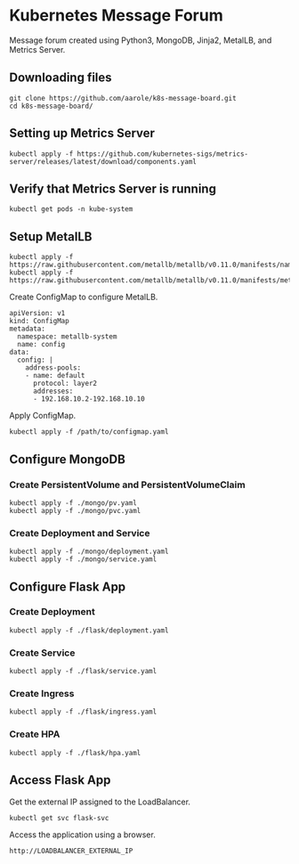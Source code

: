 # Kubernetes Message Forum

Message forum created using Python3, MongoDB, Jinja2, MetalLB, and Metrics Server.

## Downloading files
```
git clone https://github.com/aarole/k8s-message-board.git
cd k8s-message-board/
```

## Setting up Metrics Server
```
kubectl apply -f https://github.com/kubernetes-sigs/metrics-server/releases/latest/download/components.yaml
```

## Verify that Metrics Server is running
```
kubectl get pods -n kube-system
```

## Setup MetalLB
```
kubectl apply -f https://raw.githubusercontent.com/metallb/metallb/v0.11.0/manifests/namespace.yaml
kubectl apply -f https://raw.githubusercontent.com/metallb/metallb/v0.11.0/manifests/metallb.yaml
```

Create ConfigMap to configure MetalLB.
```
apiVersion: v1
kind: ConfigMap
metadata:
  namespace: metallb-system
  name: config
data:
  config: |
    address-pools:
    - name: default
      protocol: layer2
      addresses:
      - 192.168.10.2-192.168.10.10
```

Apply ConfigMap.
```
kubectl apply -f /path/to/configmap.yaml
```

## Configure MongoDB
### Create PersistentVolume and PersistentVolumeClaim
```
kubectl apply -f ./mongo/pv.yaml
kubectl apply -f ./mongo/pvc.yaml
```

### Create Deployment and Service
```
kubectl apply -f ./mongo/deployment.yaml
kubectl apply -f ./mongo/service.yaml
```

## Configure Flask App
### Create Deployment
```
kubectl apply -f ./flask/deployment.yaml
```

### Create Service
```
kubectl apply -f ./flask/service.yaml
```

### Create Ingress
```
kubectl apply -f ./flask/ingress.yaml
```

### Create HPA
```
kubectl apply -f ./flask/hpa.yaml
```

## Access Flask App
Get the external IP assigned to the LoadBalancer.
```
kubectl get svc flask-svc
```

Access the application using a browser.
```
http://LOADBALANCER_EXTERNAL_IP
```
